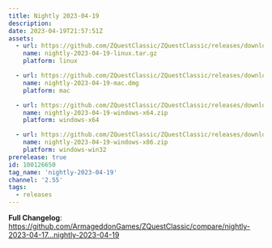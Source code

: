 ```yaml
---
title: Nightly 2023-04-19
description: 
date: 2023-04-19T21:57:51Z
assets: 
  - url: https://github.com/ZQuestClassic/ZQuestClassic/releases/download/nightly-2023-04-19/nightly-2023-04-19-linux.tar.gz
    name: nightly-2023-04-19-linux.tar.gz
    platform: linux

  - url: https://github.com/ZQuestClassic/ZQuestClassic/releases/download/nightly-2023-04-19/nightly-2023-04-19-mac.dmg
    name: nightly-2023-04-19-mac.dmg
    platform: mac

  - url: https://github.com/ZQuestClassic/ZQuestClassic/releases/download/nightly-2023-04-19/nightly-2023-04-19-windows-x64.zip
    name: nightly-2023-04-19-windows-x64.zip
    platform: windows-x64

  - url: https://github.com/ZQuestClassic/ZQuestClassic/releases/download/nightly-2023-04-19/nightly-2023-04-19-windows-x86.zip
    name: nightly-2023-04-19-windows-x86.zip
    platform: windows-win32
prerelease: true
id: 100126650
tag_name: 'nightly-2023-04-19'
channel: '2.55'
tags:
  - releases
---
```


**Full Changelog**: https://github.com/ArmageddonGames/ZQuestClassic/compare/nightly-2023-04-17...nightly-2023-04-19
